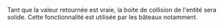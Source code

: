 Tant que la valeur retournée est vraie, la boite de collision de l'entité sera solide.
Cette fonctionnalité est utilisée par les bâteaux notamment.